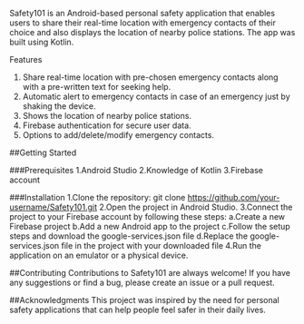 
Safety101 is an Android-based personal safety application that enables users to share their real-time location with 
emergency contacts of their choice and also displays the location of nearby police stations.
The app was built using Kotlin.

Features
1. Share real-time location  with pre-chosen emergency contacts along with a pre-written text for seeking help.
2. Automatic alert to emergency contacts in case of an emergency just by shaking the device.
3. Shows the location of nearby police stations.
4. Firebase authentication for secure user data.
5. Options to add/delete/modify emergency contacts.

##Getting Started

###Prerequisites
1.Android Studio
2.Knowledge of Kotlin
3.Firebase account

###Installation
1.Clone the repository:
git clone https://github.com/your-username/Safety101.git
2.Open the project in Android Studio.
3.Connect the project to your Firebase account by following these steps:
  a.Create a new Firebase project
  b.Add a new Android app to the project
  c.Follow the setup steps and download the google-services.json file
  d.Replace the google-services.json file in the project with your downloaded file
4.Run the application on an emulator or a physical device.

##Contributing
Contributions to Safety101 are always welcome! If you have any suggestions or find a bug, please create an issue or a pull request.

##Acknowledgments
This project was inspired by the need for personal safety applications that can help people feel safer in their daily lives.
